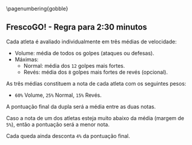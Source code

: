 <!--
pandoc simples-150.md -H deeplists.tex -o /tmp/x.pdf
pdftoppm /tmp/x.pdf /tmp/x -png
convert /tmp/x-1.png -trim /tmp/x.png
convert /tmp/x.png -bordercolor White -border 8 simples-150.png
eog simples-150.png
-->

\pagenumbering{gobble}

## FrescoGO! - Regra para 2:30 minutos

Cada atleta é avaliado individualmente em três médias de velocidade:

- Volume:
    média de todos os golpes (ataques ou defesas).
- Máximas:
    - Normal:
        média dos `12` golpes mais fortes.
    - Revés:
        média dos `8` golpes mais fortes de revés (opcional).

As três médias constituem a nota de cada atleta com os seguintes pesos:

- `60%` Volume, `25%` Normal, `15%` Revés.

A pontuação final da dupla será a média entre as duas notas.

Caso a nota de um dos atletas esteja muito abaixo da média (margem de `5%`),
então a pontuação será a menor nota.

Cada queda ainda desconta `4%` da pontuação final.
